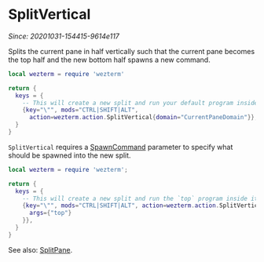 # SplitVertical

*Since: 20201031-154415-9614e117*

Splits the current pane in half vertically such that the current pane becomes
the top half and the new bottom half spawns a new command.

```lua
local wezterm = require 'wezterm'

return {
  keys = {
    -- This will create a new split and run your default program inside it
    {key="\"", mods="CTRL|SHIFT|ALT",
      action=wezterm.action.SplitVertical{domain="CurrentPaneDomain"}},
  }
}
```

`SplitVertical` requires a [SpawnCommand](../SpawnCommand.md) parameter to
specify what should be spawned into the new split.

```lua
local wezterm = require 'wezterm';

return {
  keys = {
    -- This will create a new split and run the `top` program inside it
    {key="\"", mods="CTRL|SHIFT|ALT", action=wezterm.action.SplitVertical{
      args={"top"}
    }},
  }
}
```

See also: [SplitPane](SplitPane.md).
